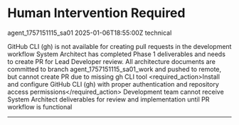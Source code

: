 # Human Intervention Required

<intervention id="github_cli_setup" status="pending" priority="high">
  <from>agent_1757151115_sa01</from>
  <timestamp>2025-01-06T18:55:00Z</timestamp>
  <type>technical</type>
  
  <description>GitHub CLI (gh) is not available for creating pull requests in the development workflow</description>
  <context>System Architect has completed Phase 1 deliverables and needs to create PR for Lead Developer review. All architecture documents are committed to branch agent_1757151115_sa01_work and pushed to remote, but cannot create PR due to missing gh CLI tool</context>
  <required_action>Install and configure GitHub CLI (gh) with proper authentication and repository access permissions</required_action>
  <impact>Development team cannot receive System Architect deliverables for review and implementation until PR workflow is functional</impact>
</intervention>

---